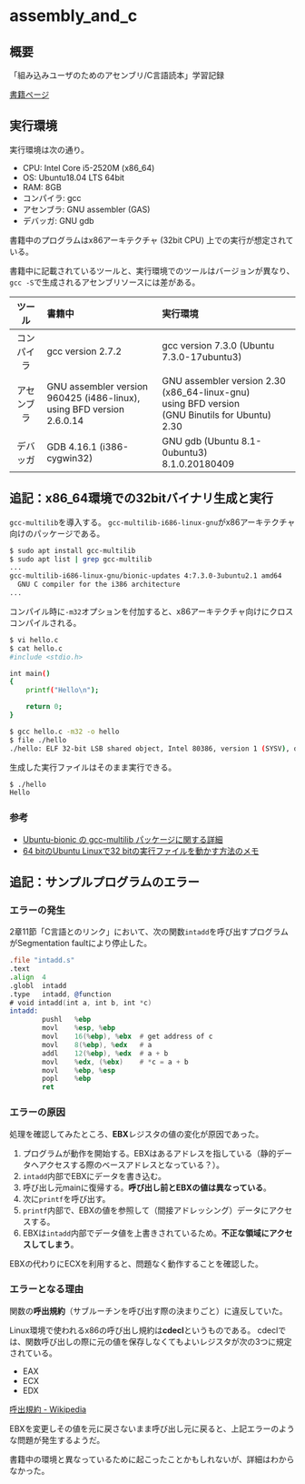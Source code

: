 # assembly_and_c

## 概要

「組み込みユーザのためのアセンブリ/C言語読本」学習記録

[書籍ページ](https://www.ohmsha.co.jp/book/9784274208713/)

## 実行環境

実行環境は次の通り。

- CPU: Intel Core i5-2520M (x86_64)
- OS: Ubuntu18.04 LTS 64bit
- RAM: 8GB
- コンパイラ: gcc
- アセンブラ: GNU assembler (GAS)
- デバッガ: GNU gdb

書籍中のプログラムはx86アーキテクチャ (32bit CPU) 上での実行が想定されている。

書籍中に記載されているツールと、実行環境でのツールはバージョンが異なり、
`gcc -S`で生成されるアセンブリソースには差がある。

| ツール | 書籍中 | 実行環境 |
|:-:|:-|:-|
| コンパイラ | gcc version 2.7.2 | gcc version 7.3.0 (Ubuntu 7.3.0-17ubuntu3) |
| アセンブラ | GNU assembler version 960425 (i486-linux),<br>using BFD version 2.6.0.14 | GNU assembler version 2.30 (x86_64-linux-gnu)<br>using BFD version<br>(GNU Binutils for Ubuntu) 2.30 |
| デバッガ | GDB 4.16.1 (i386-cygwin32) | GNU gdb (Ubuntu 8.1-0ubuntu3)<br>8.1.0.20180409 |

## 追記：x86_64環境での32bitバイナリ生成と実行

`gcc-multilib`を導入する。
`gcc-multilib-i686-linux-gnu`がx86アーキテクチャ向けのパッケージである。

```sh
$ sudo apt install gcc-multilib
$ sudo apt list | grep gcc-multilib
...
gcc-multilib-i686-linux-gnu/bionic-updates 4:7.3.0-3ubuntu2.1 amd64
  GNU C compiler for the i386 architecture
...
```

コンパイル時に`-m32`オプションを付加すると、x86アーキテクチャ向けにクロスコンパイルされる。

```sh
$ vi hello.c
$ cat hello.c 
#include <stdio.h>

int main()
{
    printf("Hello\n");

    return 0;
}

$ gcc hello.c -m32 -o hello
$ file ./hello
./hello: ELF 32-bit LSB shared object, Intel 80386, version 1 (SYSV), dynamically linked, interpreter /lib/ld-linux.so.2, for GNU/Linux 3.2.0, BuildID[sha1]=b776b8af9a4aad4b82088a32e04887ccf795bdd4, not stripped
```

生成した実行ファイルはそのまま実行できる。

```sh
$ ./hello
Hello

```

### 参考

- [Ubuntu-bionic の gcc-multilib パッケージに関する詳細](https://packages.ubuntu.com/bionic/gcc-multilib)
- [64 bitのUbuntu Linuxで32 bitの実行ファイルを動かす方法のメモ](http://inaz2.hatenablog.com/entry/2016/03/09/221626)

## 追記：サンプルプログラムのエラー

### エラーの発生

2章11節「C言語とのリンク」において、次の関数`intadd`を呼び出すプログラムがSegmentation faultにより停止した。

```asm
.file "intadd.s"
.text
.align  4
.globl  intadd
.type   intadd, @function
# void intadd(int a, int b, int *c)
intadd:
        pushl   %ebp
        movl    %esp, %ebp
        movl    16(%ebp), %ebx  # get address of c
        movl    8(%ebp), %edx   # a
        addl    12(%ebp), %edx  # a + b
        movl    %edx, (%ebx)    # *c = a + b
        movl    %ebp, %esp
        popl    %ebp
        ret
```

### エラーの原因

処理を確認してみたところ、**EBX**レジスタの値の変化が原因であった。

1. プログラムが動作を開始する。EBXはあるアドレスを指している（静的データへアクセスする際のベースアドレスとなっている？）。
1. `intadd`内部でEBXにデータを書き込む。
1. 呼び出し元mainに復帰する。**呼び出し前とEBXの値は異なっている**。
1. 次に`printf`を呼び出す。
1. `printf`内部で、EBXの値を参照して（間接アドレッシング）データにアクセスする。
1. EBXは`intadd`内部でデータ値を上書きされているため。**不正な領域にアクセスしてしまう**。

EBXの代わりにECXを利用すると、問題なく動作することを確認した。

### エラーとなる理由

関数の**呼出規約**（サブルーチンを呼び出す際の決まりごと）に違反していた。

Linux環境で使われるx86の呼び出し規約は**cdecl**というものである。
cdeclでは、関数呼び出しの際に元の値を保存しなくてもよいレジスタが次の3つに規定されている。

- EAX
- ECX
- EDX

[呼出規約 - Wikipedia](https://ja.wikipedia.org/wiki/%E5%91%BC%E5%87%BA%E8%A6%8F%E7%B4%84)

EBXを変更しその値を元に戻さないまま呼び出し元に戻ると、上記エラーのような問題が発生するようだ。

書籍中の環境と異なっているために起こったことかもしれないが、詳細はわからなかった。
